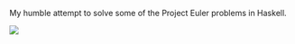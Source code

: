My humble attempt to solve some of the Project Euler problems in Haskell.

<img src="https://projecteuler.net/profile/encse.png" />
